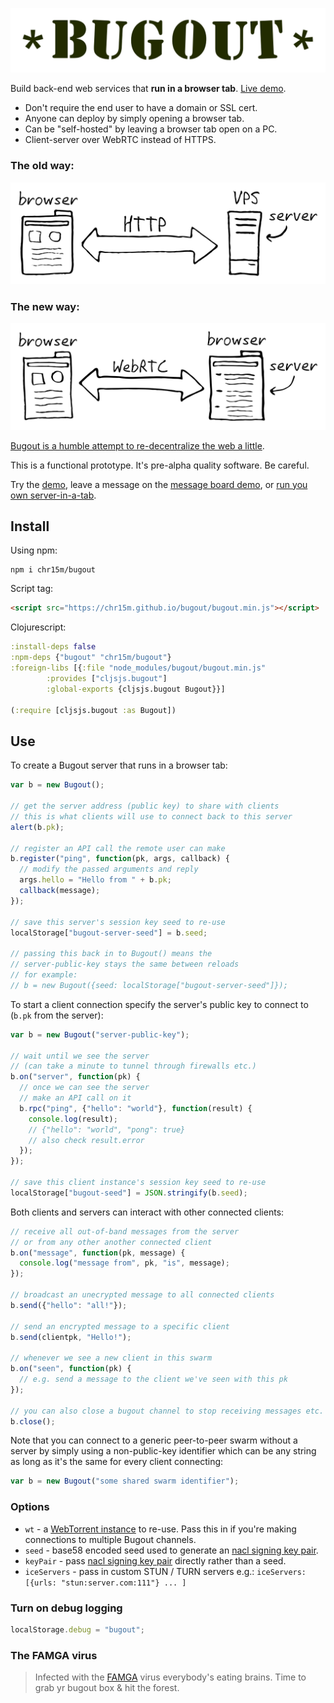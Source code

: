 <p align="center"><img src="docs/bugout-logo.svg"/></p>

Build back-end web services that **run in a browser tab**. [Live demo](https://chr15m.github.io/bugout).

 * Don't require the end user to have a domain or SSL cert.
 * Anyone can deploy by simply opening a browser tab.
 * Can be "self-hosted" by leaving a browser tab open on a PC.
 * Client-server over WebRTC instead of HTTPS.

### The old way:

<p align="center"><img src="docs/bugout-old-way.svg"/></p>

### The new way:

<p align="center"><img src="docs/bugout-new-way.svg"/></p>

[Bugout is a humble attempt to re-decentralize the web a little](https://chr15m.github.io/on-self-hosting-and-decentralized-software.html).

This is a functional prototype. It's pre-alpha quality software. Be careful.

Try the [demo](https://chr15m.github.io/), leave a message on the [message board demo](https://chr15m.github.io/bugout/examples/messageboard.html), or [run you own server-in-a-tab](https://chr15m.github.io/bugout/server.html).

## Install

Using npm:

```shell
npm i chr15m/bugout
```

Script tag:

```html
<script src="https://chr15m.github.io/bugout/bugout.min.js"></script>
```

Clojurescript:

```clojure
:install-deps false
:npm-deps {"bugout" "chr15m/bugout"}
:foreign-libs [{:file "node_modules/bugout/bugout.min.js"
		:provides ["cljsjs.bugout"]
		:global-exports {cljsjs.bugout Bugout}}]

(:require [cljsjs.bugout :as Bugout])
```

## Use

To create a Bugout server that runs in a browser tab:

```javascript
var b = new Bugout();

// get the server address (public key) to share with clients
// this is what clients will use to connect back to this server
alert(b.pk);

// register an API call the remote user can make
b.register("ping", function(pk, args, callback) {
  // modify the passed arguments and reply
  args.hello = "Hello from " + b.pk;
  callback(message);
});

// save this server's session key seed to re-use
localStorage["bugout-server-seed"] = b.seed;

// passing this back in to Bugout() means the
// server-public-key stays the same between reloads
// for example:
// b = new Bugout({seed: localStorage["bugout-server-seed"]});
```

To start a client connection specify the server's public key to connect to (`b.pk` from the server):

```javascript
var b = new Bugout("server-public-key");

// wait until we see the server
// (can take a minute to tunnel through firewalls etc.)
b.on("server", function(pk) {
  // once we can see the server
  // make an API call on it
  b.rpc("ping", {"hello": "world"}, function(result) {
    console.log(result);
    // {"hello": "world", "pong": true}
    // also check result.error
  });
});

// save this client instance's session key seed to re-use
localStorage["bugout-seed"] = JSON.stringify(b.seed);
```

Both clients and servers can interact with other connected clients:

```javascript
// receive all out-of-band messages from the server
// or from any other another connected client
b.on("message", function(pk, message) {
  console.log("message from", pk, "is", message);
});

// broadcast an unecrypted message to all connected clients
b.send({"hello": "all!"});

// send an encrypted message to a specific client
b.send(clientpk, "Hello!");

// whenever we see a new client in this swarm
b.on("seen", function(pk) {
  // e.g. send a message to the client we've seen with this pk
});

// you can also close a bugout channel to stop receiving messages etc.
b.close();
```

Note that you can connect to a generic peer-to-peer swarm without a server by simply using a non-public-key identifier which can be any string as long as it's the same for every client connecting:

```javascript
var b = new Bugout("some shared swarm identifier");
```

### Options

 * `wt` - a [WebTorrent instance](https://webtorrent.io/docs) to re-use. Pass this in if you're making connections to multiple Bugout channels.
 * `seed` - base58 encoded seed used to generate an [nacl signing key pair](https://github.com/dchest/tweetnacl-js#signatures).
 * `keyPair` - pass [nacl signing key pair](https://github.com/dchest/tweetnacl-js#signatures) directly rather than a seed.
 * `iceServers` - pass in custom STUN / TURN servers e.g.: `iceServers: [{urls: "stun:server.com:111"} ... ]`

### Turn on debug logging

```javascript
localStorage.debug = "bugout";
```

### The FAMGA virus

> Infected with the [FAMGA](https://duckduckgo.com/?q=FAMGA) virus everybody's eating brains. Time to grab yr bugout box & hit the forest.

